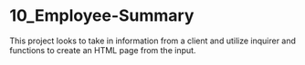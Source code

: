 # 10_Employee-Summary

This project looks to take in information from a client and utilize inquirer and functions to create an HTML page from the input.
